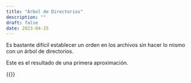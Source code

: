 ```yaml
---
title: "Árbol de Directorios"
description: ""
draft: false
date: 2023-04-25
---
```


Es bastante difícil establecer un orden en los archivos sin hacer lo mismo con un árbol de directorios.

Este es el resultado de una primera aproximación.


{{<embed-pdf url="https://bafkreiems2nbk4enujweqfrtobqs3jv6es4ddhzgveyww7neggnb6opqkq.ipfs.nftstorage.link/">}}
